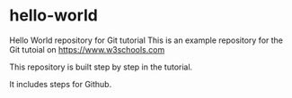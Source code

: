 # hello-world
Hello World repository for Git tutorial
This is an example repository for the Git tutoial on https://www.w3schools.com

This repository is built step by step in the tutorial. 

It includes steps for Github.
